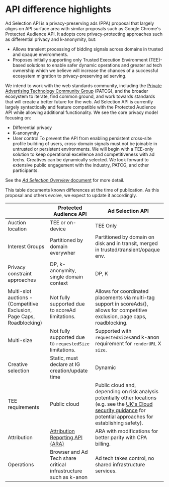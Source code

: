 # API difference highlights
Ad Selection API is a privacy-preserving ads (PPA) proposal that largely aligns on API surface area with similar proposals such as Google Chrome's Protected Audience API. It adopts core privacy-protecting approaches such as differential privacy and k-anonymity, but:
- Allows transient processing of bidding signals across domains in trusted and opaque environments.
- Proposes initially supporting only Trusted Execution Environment (TEE)-based solutions to enable safer dynamic operations and greater ad tech ownership which we believe will increase the chances of a successful ecosystem migration to privacy-preserving ad serving.

We intend to work with the web standards community, including the [Private Advertising Technology Community Group](https://patcg.github.io/) (PATCG), and the broader ecosystem to iterate, find common ground, and work towards standards that will create a better future for the web.
Ad Selection API is currently largely syntactically and feature compatible with the Protected Audience API while allowing additional functionality. We see the core privacy model focusing on:

- Differential privacy
- K-anonymity
- User control
To prevent the API from enabling persistent cross-site profile building of users, cross-domain signals must not be joinable in untrusted or persistent environments. We will begin with a TEE-only solution to keep operational excellence and competitiveness with ad techs. Creatives can be dynamically selected.
We look forward to extensive public engagement with the industry, PATCG, and other participants.

See the [_Ad Selection Overview_ document](Ad+Selection+Overview.md) for more detail.

This table documents known differences at the time of publication. As this proposal and others evolve, we expect to update it accordingly.

|  |Protected Audience API | Ad Selection API |
| - | - | - |
| Auction location | TEE or on-device | TEE Only |
| Interest Groups | Partitioned by domain everywher | Partitioned by domain on disk and in transit, merged in trusted/transient/opaque env. |
| Privacy constraint approaches | DP, k-anonymity, single domain context | DP, K |
| Multi-slot auctions - (Competitive Exclusion, Page Caps, Roadblocking) | Not fully supported due to scoreAd limitations.| Allows for coordinated placements via multi-tag support in scoreAds(), allows for competitive exclusion, page caps, roadblocking. |
| Multi-size | Not fully supported due to `requestedSize` limitations. | Supported with `requestedSizes`and k-anon requirement for `renderURL` X `size`. |
| Creative selection | Static, must declare at IG creation/update time | Dynamic |
| TEE requirements | Public cloud | Public cloud and, depending on risk analysis potentially other locations (e.g. see the [UK's Cloud security guidance](https://www.ncsc.gov.uk/collection/cloud/the-cloud-security-principles) for potential approaches for establishing safety). |
| Attribution | [Attribution Reporting API (ARA)](https://developer.chrome.com/en/docs/privacy-sandbox/attribution-reporting/) | ARA with modifications for better parity with CPA billing. |
| Operations | Browser and Ad Tech share  critical infrastructure such as k-anon | Ad tech takes control, no shared infrastructure services. |

